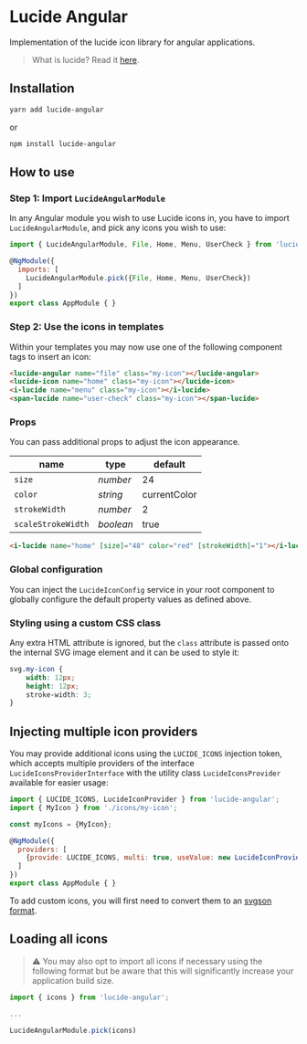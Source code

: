 # Lucide Angular

Implementation of the lucide icon library for angular applications.

> What is lucide? Read it [here](https://github.com/lucide-icons/lucide#what-is-lucide).

## Installation

```bash
yarn add lucide-angular
```

or

```bash
npm install lucide-angular
```

## How to use

### Step 1: Import `LucideAngularModule`

In any Angular module you wish to use Lucide icons in, you have to import `LucideAngularModule`, and pick any icons you wish to use:

```js
import { LucideAngularModule, File, Home, Menu, UserCheck } from 'lucide-angular';

@NgModule({
  imports: [
    LucideAngularModule.pick({File, Home, Menu, UserCheck})
  ]
})
export class AppModule { }
```

### Step 2: Use the icons in templates

Within your templates you may now use one of the following component tags to insert an icon:

```html
<lucide-angular name="file" class="my-icon"></lucide-angular>
<lucide-icon name="home" class="my-icon"></lucide-icon>
<i-lucide name="menu" class="my-icon"></i-lucide>
<span-lucide name="user-check" class="my-icon"></span-lucide>
```

### Props

You can pass additional props to adjust the icon appearance.

| name               | type      | default      |
| ------------------ | --------- | ------------ |
| `size`             | _number_  | 24           |
| `color`            | _string_  | currentColor |
| `strokeWidth`      | _number_  | 2            |
| `scaleStrokeWidth` | _boolean_ | true         |

```html
<i-lucide name="home" [size]="48" color="red" [strokeWidth]="1"></i-lucide>
```

### Global configuration

You can inject the `LucideIconConfig` service in your root component to globally configure the default property values as defined above.

### Styling using a custom CSS class

Any extra HTML attribute is ignored, but the `class` attribute
is passed onto the internal SVG image element and it can be used to style it:

```css
svg.my-icon {
    width: 12px;
    height: 12px;
    stroke-width: 3;
}
```

## Injecting multiple icon providers

You may provide additional icons using the `LUCIDE_ICONS` injection token,
which accepts multiple providers of the interface `LucideIconsProviderInterface`
with the utility class `LucideIconsProvider` available for easier usage:

```js
import { LUCIDE_ICONS, LucideIconProvider } from 'lucide-angular';
import { MyIcon } from './icons/my-icon';

const myIcons = {MyIcon};

@NgModule({
  providers: [
    {provide: LUCIDE_ICONS, multi: true, useValue: new LucideIconProvider(myIcons)},
  ]
})
export class AppModule { }
```

To add custom icons, you will first need to convert them to an [svgson format](https://github.com/elrumordelaluz/svgson).

## Loading all icons

> :warning: You may also opt to import all icons if necessary using the following format but be aware that this will significantly increase your application build size.

```js
import { icons } from 'lucide-angular';

...

LucideAngularModule.pick(icons)
```
